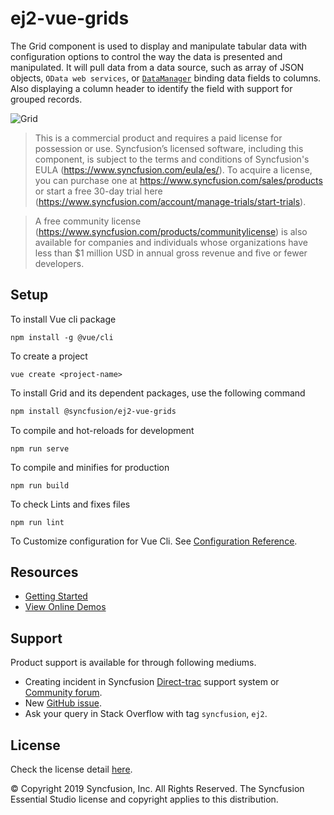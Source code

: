 # ej2-vue-grids

The Grid component is used to display and manipulate tabular data with configuration options to control the way the data is presented and manipulated. It will pull data from a data source, such as array of JSON objects, `OData web services`, or [`DataManager`](http://ej2.syncfusion.com/vue/documentation/data/?utm_source=npm&utm_campaign=grid) binding data fields to columns. Also displaying a column header to identify the field with support for grouped records.

![Grid](https://ej2.syncfusion.com/products/grid/readme.gif)

> This is a commercial product and requires a paid license for possession or use. Syncfusion’s licensed software, including this component, is subject to the terms and conditions of Syncfusion's EULA (https://www.syncfusion.com/eula/es/). To acquire a license, you can purchase one at https://www.syncfusion.com/sales/products or start a free 30-day trial here (https://www.syncfusion.com/account/manage-trials/start-trials).

> A free community license (https://www.syncfusion.com/products/communitylicense) is also available for companies and individuals whose organizations have less than $1 million USD in annual gross revenue and five or fewer developers.

## Setup
To install Vue cli package
```
npm install -g @vue/cli
```

To create a project
```
vue create <project-name>
```

To install Grid and its dependent packages, use the following command

```sh
npm install @syncfusion/ej2-vue-grids
```

To compile and hot-reloads for development
```
npm run serve
```

To compile and minifies for production
```
npm run build
```

To check Lints and fixes files
```
npm run lint
```

To Customize configuration for Vue Cli.
See [Configuration Reference](https://cli.vuejs.org/config/).

## Resources

* [Getting Started](https://ej2.syncfusion.com/vue/documentation/grid/getting-started.html?utm_source=npm&utm_campaign=grid)
* [View Online Demos](https://ej2.syncfusion.com/vue/demos/?utm_source=npm&utm_campaign=grid/#/material/grid/)

## Support

Product support is available for through following mediums.

* Creating incident in Syncfusion [Direct-trac](https://www.syncfusion.com/support/directtrac/incidents?utm_source=npm&utm_campaign=grid) support system or [Community forum](https://www.syncfusion.com/forums?utm_source=npm&utm_campaign=grid).
* New [GitHub issue](https://github.com/syncfusion/ej2-vue-ui-components/issues/new).
* Ask your query in Stack Overflow with tag `syncfusion`, `ej2`.

## License

Check the license detail [here](https://github.com/syncfusion/ej2-vue-ui-components/blob/master/license).

&copy; Copyright 2019 Syncfusion, Inc. All Rights Reserved. The Syncfusion Essential Studio license and copyright applies to this distribution.
